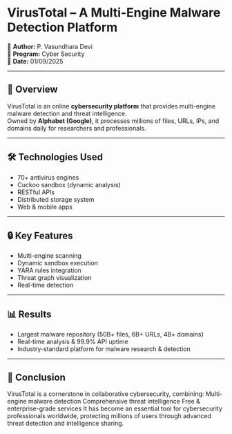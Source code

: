 # VirusTotal – A Multi-Engine Malware Detection Platform  

📌 **Author:** P. Vasundhara Devi  
📌 **Program:** Cyber Security  
📌 **Date:** 01/09/2025  

---

## 📖 Overview  
VirusTotal is an online **cybersecurity platform** that provides multi-engine malware detection and threat intelligence.  
Owned by **Alphabet (Google)**, it processes millions of files, URLs, IPs, and domains daily for researchers and professionals.  

---

## 🛠️ Technologies Used  
- 70+ antivirus engines  
- Cuckoo sandbox (dynamic analysis)  
- RESTful APIs  
- Distributed storage system  
- Web & mobile apps  

---

## 🔒 Key Features  
- Multi-engine scanning  
- Dynamic sandbox execution  
- YARA rules integration  
- Threat graph visualization  
- Real-time detection  

---

## 📊 Results  
- Largest malware repository (50B+ files, 6B+ URLs, 4B+ domains)  
- Real-time analysis & 99.9% API uptime  
- Industry-standard platform for malware research & detection
  
---

## 🎯 Conclusion

VirusTotal is a cornerstone in collaborative cybersecurity, combining:
Multi-engine malware detection
Comprehensive threat intelligence
Free & enterprise-grade services
It has become an essential tool for cybersecurity professionals worldwide, protecting millions of users through advanced threat detection and intelligence sharing.
